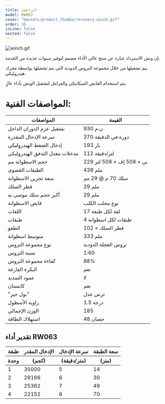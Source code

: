 ```yaml
---
title: الرافعة
model: RW063
cover: "@assets/product_thumbs/recovery-winch.gif"
order: 30
isLine: false
nested: false
---
```


![winch.gif](@assets/article_images/recovery-winch/winch.gif)

إن ونش الاسترداد عبارة عن منتج عالي الأداء مصمم لتوفير سنوات عديدة من الخدمة.

يتم تشغيلها من خلال مجموعة التروس الدودية التي يتم تشغيلها بواسطة محرك هيدروليكي.

يتم استخدام القابض الميكانيكي والفرامل لتشغيل الونش بأداء عالٍ.

# المواصفات الفنية:

| المواصفات                      | القيمة                    |
| ------------------------------ | ------------------------- |
| تشغيل عزم الدوران الداخل       | 930 ن.م                   |
| سرعة الإدخال المقدرة           | 370 دورة في الدقيقة       |
| إدخال الضغط الهيدروليكي        | 193 بار                   |
| مدخلات معدل التدفق الهيدروليكي | 112 لتر/دقيقة             |
| حجم الاسطوانة مم               | 229 بي × 508 إف × 508 لتر |
| الطبقات القصوى                 | 438 ملم                   |
| سعة تخزين الاسطوانة            | سلك 70 م @ 29 مم          |
| قطر السلك                      | 29 ملم                    |
| أكبر حجم سلك موصى به           | 29 ملم                    |
| قابض الاسطوانة                 | نوع مخلب الكلب            |
| اللفات                         | 17 لفة لكل طبقة           |
| طبقات                          | 4 طبقات لكل اسطوانة       |
| الطفو                          | 102 × قطر السلك           |
| متوسط اسطوانة                  | 333 ملم                   |
| نوع مجموعة التروس              | تروس العجلة الدودية       |
| نسبة التروس                    | 1:60                      |
| كفاءة مجموعة التروس            | 88%                       |
| البكرة الفارغة                 | نعم                       |
| عمود التمديد                   | لا                        |
| كابستان                        | نعم                       |
| "بول جير"                      | ترس عدل                   |
| زاوية الأسطول                  | 1.5 درجة                  |
| الوزن الإجمالي                 | 185                       |
| استهلاك الطاقة                 | 48 حصان                   |

## تقدير أداء RW063

<table>
 <col>
 <col>
 <col>
 <col>

 <thead>
	<tr>
		<th>طبقة</th>
		<th>الإدخال المقدر</th>
		<th>سرعة الإدخال</th>
		<th>سعة الطبقة</th>
	</tr>
 </thead>
 <thead>
	<tr>
		<th>وحدة</th>
		<th>(كجم)</th>
		<th>(متر/دقيقة)</th>
		<th>(متر)</th>
	</tr>
 </thead>

 <tbody>

<tr>
	<td>1</td>
	<td>35000</td>
	<td>5</td>
	<td>14</td>
</tr>
<tr>
	<td>2</td>
	<td>29166</td>
	<td>6</td>
	<td>30</td>
</tr>
<tr>
	<td>3</td>
	<td>25362</td>
	<td>7</td>
	<td>49</td>
</tr>
<tr>
	<td>4</td>
	<td>22152</td>
	<td>8</td>
	<td>70</td>
</tr>

 </tbody>

</table>
